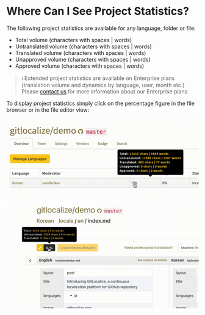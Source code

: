 # Where Can I See Project Statistics?

The following project statistics are available for any language, folder or file:
- Total volume (characters with spaces | words)
- Untranslated volume (characters with spaces | words)
- Translated volume (characters with spaces | words)
- Unapproved volume (characters with spaces | words)
- Approved volume (characters with spaces | words)

> ℹ️ Extended project statistics are available on Enterprise plans (translation volume and dynamics by language, user, month etc.)
Please [contact us](https://gitlocalize.com/inquiries/new) for more information about our Enterprise plans.

To display project statistics simply click on the percentage figure in the file browser or in the file editor view:

![Project Statistics For a Language](/assets/img/project_statistics/project_stats_language.gif)

![Project Statistics for a single file](/assets/img/project_statistics/project_stats_file.gif)
